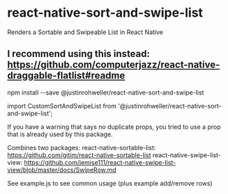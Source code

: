 # react-native-sort-and-swipe-list
Renders a Sortable and Swipeable List in React Native
## I recommend using this instead: https://github.com/computerjazz/react-native-draggable-flatlist#readme

npm install --save @justinrohweller/react-native-sort-and-swipe-list

import CustomSortAndSwipeList from '@justinrohweller/react-native-sort-and-swipe-list';

<CustomSortAndSwipeList
see example.js for props.
And see two packages documentation for other props.
/>

If you have a warning that says no duplicate props, you tried to use a prop that is already used by this package.

Combines two packages:
react-native-sortable-list: https://github.com/gitim/react-native-sortable-list
react-native-swipe-list-view: https://github.com/jemise111/react-native-swipe-list-view/blob/master/docs/SwipeRow.md

See example.js to see common usage (plus example add/remove rows)

